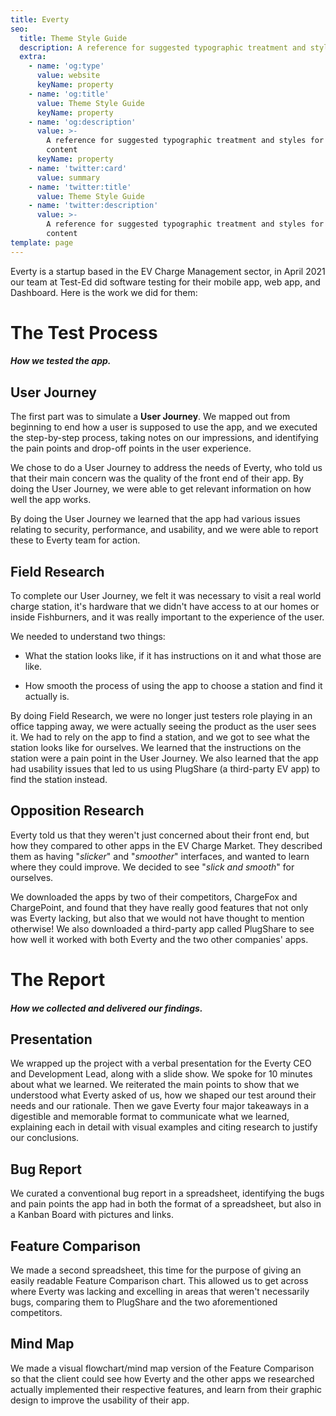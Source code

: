 ```yaml
---
title: Everty
seo:
  title: Theme Style Guide
  description: A reference for suggested typographic treatment and styles for your content
  extra:
    - name: 'og:type'
      value: website
      keyName: property
    - name: 'og:title'
      value: Theme Style Guide
      keyName: property
    - name: 'og:description'
      value: >-
        A reference for suggested typographic treatment and styles for your
        content
      keyName: property
    - name: 'twitter:card'
      value: summary
    - name: 'twitter:title'
      value: Theme Style Guide
    - name: 'twitter:description'
      value: >-
        A reference for suggested typographic treatment and styles for your
        content
template: page
---
```

Everty is a startup based in the EV Charge Management sector, in April 2021 our team at Test-Ed did software testing for their mobile app, web app, and Dashboard. Here is the work we did for them:

# The Test Process

##### How we tested the app.

## User Journey

The first part was to simulate a **User Journey**. We mapped out from beginning to end how a user is supposed to use the app, and we executed the step-by-step process, taking notes on our impressions, and identifying the pain points and drop-off points in the user experience.

We chose to do a User Journey to address the needs of Everty, who told us that their main concern was the quality of the front end of their app. By doing the User Journey, we were able to get relevant information on how well the app works.

By doing the User Journey we learned that the app had various issues relating to security, performance, and usability, and we were able to report these to Everty team for action.

## Field Research

To complete our User Journey, we felt it was necessary to visit a real world charge station, it's hardware that we didn't have access to at our homes or inside Fishburners, and it was really important to the experience of the user.

We needed to understand two things:

*   What the station looks like, if it has instructions on it and what those are like.

*   How smooth the process of using the app to choose a station and find it actually is.

By doing Field Research, we were no longer just testers role playing in an office tapping away, we were actually seeing the product as the user sees it. We had to rely on the app to find a station, and we got to see what the station looks like for ourselves. We learned that the instructions on the station were a pain point in the User Journey. We also learned that the app had usability issues that led to us using PlugShare (a third-party EV app) to find the station instead.

## Opposition Research

Everty told us that they weren't just concerned about their front end, but how they compared to other apps in the EV Charge Market. They described them as having "*slicker*" and "*smoother*" interfaces, and wanted to learn where they could improve. We decided to see "*slick and smooth*" for ourselves.

We downloaded the apps by two of their competitors, ChargeFox and ChargePoint, and found that they have really good features that not only was Everty lacking, but also that we would not have thought to mention otherwise! We also downloaded a third-party app called PlugShare to see how well it worked with both Everty and the two other companies' apps.

# The Report

##### How we collected and delivered our findings.

## Presentation

We wrapped up the project with a verbal presentation for the Everty CEO and Development Lead, along with a slide show. We spoke for 10 minutes about what we learned. We reiterated the main points to show that we understood what Everty asked of us, how we shaped our test around their needs and our rationale. Then we gave Everty four major takeaways in a digestible and memorable format to communicate what we learned, explaining each in detail with visual examples and citing research to justify our conclusions.

## Bug Report

We curated a conventional bug report in a spreadsheet, identifying the bugs and pain points the app had in both the format of a spreadsheet, but also in a Kanban Board with pictures and links.

## Feature Comparison

We made a second spreadsheet, this time for the purpose of giving an easily readable Feature Comparison chart. This allowed us to get across where Everty was lacking and excelling in areas that weren't necessarily bugs, comparing them to PlugShare and the two aforementioned competitors.

## Mind Map

We made a visual flowchart/mind map version of the Feature Comparison so that the client could see how Everty and the other apps we researched actually implemented their respective features, and learn from their graphic design to improve the usability of their app.

##
